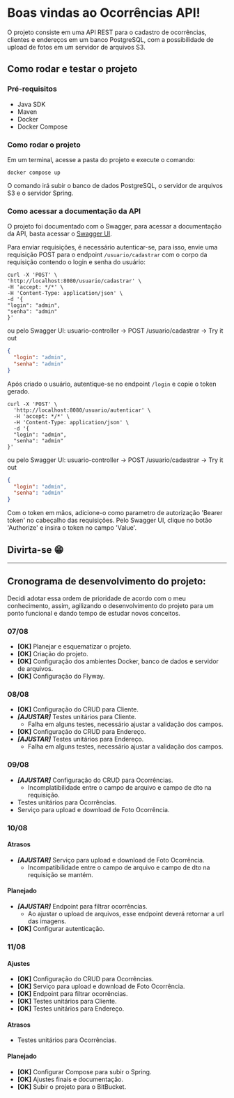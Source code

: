 # Boas vindas ao Ocorrências API!

O projeto consiste em uma API REST para o cadastro de ocorrências, clientes e endereços em um banco PostgreSQL, com a
possibilidade de upload de fotos em um servidor de arquivos S3.

## Como rodar e testar o projeto

### Pré-requisitos

- Java SDK
- Maven
- Docker
- Docker Compose

### Como rodar o projeto

Em um terminal, acesse a pasta do projeto e execute o comando:

```shell
docker compose up
```

O comando irá subir o banco de dados PostgreSQL, o servidor de arquivos S3 e o servidor Spring.

### Como acessar a documentação da API

O projeto foi documentado com o Swagger, para acessar a documentação da API, basta
acessar o [Swagger UI](http://localhost:8080/swagger-ui/index.html).

Para enviar requisições, é necessário autenticar-se, para isso, envie uma requisição POST para o endpoint
`/usuario/cadastrar` com o corpo da requisição contendo o login e senha do usuário:

```shell
curl -X 'POST' \
'http://localhost:8080/usuario/cadastrar' \
-H 'accept: */*' \
-H 'Content-Type: application/json' \
-d '{
"login": "admin",
"senha": "admin"
}'
```

ou pelo Swagger UI:
usuario-controller -> POST /usuario/cadastrar -> Try it out

```json
{
  "login": "admin",
  "senha": "admin"
}
```

Após criado o usuário, autentique-se no endpoint `/login` e copie o token gerado.

```shell
curl -X 'POST' \
  'http://localhost:8080/usuario/autenticar' \
  -H 'accept: */*' \
  -H 'Content-Type: application/json' \
  -d '{
  "login": "admin",
  "senha": "admin"
}'
```

ou pelo Swagger UI:
usuario-controller -> POST /usuario/cadastrar -> Try it out

```json
{
  "login": "admin",
  "senha": "admin"
}
```

Com o token em mãos, adicione-o como parametro de autorização 'Bearer token' no cabeçalho das requisições. Pelo Swagger
UI, clique no botão 'Authorize' e insira o token no campo 'Value'.

## Divirta-se 😁

---

## Cronograma de desenvolvimento do projeto:

Decidi adotar essa ordem de prioridade de acordo com o meu conhecimento, assim, agilizando o desenvolvimento do projeto
para um ponto funcional e dando tempo de estudar novos conceitos.

### 07/08

- **[OK]** Planejar e esquematizar o projeto.
- **[OK]** Criação do projeto.
- **[OK]** Configuração dos ambientes Docker, banco de dados e servidor de arquivos.
- **[OK]** Configuração do Flyway.

### 08/08

- **[OK]** Configuração do CRUD para Cliente.
- **_[AJUSTAR]_** Testes unitários para Cliente.
    - Falha em alguns testes, necessário ajustar a validação dos campos.
- **[OK]** Configuração do CRUD para Endereço.
- **_[AJUSTAR]_** Testes unitários para Endereço.
    - Falha em alguns testes, necessário ajustar a validação dos campos.

### 09/08

- **_[AJUSTAR]_** Configuração do CRUD para Ocorrências.
    - Incomplatibilidade entre o campo de arquivo e campo de dto na requisição.
- Testes unitários para Ocorrências.
- Serviço para upload e download de Foto Ocorrência.

### 10/08

#### Atrasos

- **_[AJUSTAR]_** Serviço para upload e download de Foto Ocorrência.
    - Incompatibilidade entre o campo de arquivo e campo de dto na requisição se mantém.

#### Planejado

- **_[AJUSTAR]_** Endpoint para filtrar ocorrências.
    - Ao ajustar o upload de arquivos, esse endpoint deverá retornar a url das imagens.
- **[OK]** Configurar autenticação.

### 11/08

#### Ajustes

- **[OK]** Configuração do CRUD para Ocorrências.
- **[OK]** Serviço para upload e download de Foto Ocorrência.
- **[OK]** Endpoint para filtrar ocorrências.
- **[OK]** Testes unitários para Cliente.
- **[OK]** Testes unitários para Endereço.

#### Atrasos

- Testes unitários para Ocorrências.

#### Planejado

- **[OK]** Configurar Compose para subir o Spring.
- **[OK]** Ajustes finais e documentação.
- **[OK]** Subir o projeto para o BitBucket.
